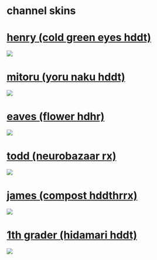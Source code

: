 # channel skins

# [henry (cold green eyes hddt)](https://github.com/woot-1/channelskins/blob/main/-%20henry%203mod.osk)
[![](https://i.gyazo.com/2e4d8b4c86180a96f475970ee09f3d0e.png)](https://github.com/woot-1/channelskins/blob/main/-%20henry%203mod.osk)

# [mitoru (yoru naku hddt)](https://github.com/woot-1/channelskins/blob/main/Aristia(Edit)%2Btrail.osk)
[![](https://i.gyazo.com/ae2fb4f9423aef4d74827681e1a80cde.png)](https://github.com/woot-1/channelskins/blob/main/Aristia(Edit)%2Btrail.osk)

# [eaves (flower hdhr)](https://github.com/woot-1/channelskins/blob/main/Aristia(Edit%20(Mistya)).osk)
[![](https://i.gyazo.com/f130f041d6dd61186bd4cc66ad28c61e.png)](https://github.com/woot-1/channelskins/blob/main/Aristia(Edit%20(Mistya)).osk)

# [todd (neurobazaar rx)](https://github.com/woot-1/channelskins/blob/main/AristiaEdit_Mistya.osk)
[![](https://i.gyazo.com/3eb47286e9e5eda64d83101bf023e62f.png)](https://github.com/woot-1/channelskins/blob/main/AristiaEdit_Mistya.osk)

# [james (compost hddthrrx)](https://github.com/woot-1/channelskins/blob/main/Rafis%202018-03-26%20HDDT.osk)
[![](https://i.gyazo.com/553dbf5fee62dbbf5a5386c9097efc40.png)](https://github.com/woot-1/channelskins/blob/main/Rafis%202018-03-26%20HDDT.osk)

# [1th grader (hidamari hddt)](https://github.com/woot-1/channelskins/blob/main/1th_gerard_cope_skin.osk)
[![](https://i.gyazo.com/6007f58b415c2f37c7fd3376661278c2.png)](https://github.com/woot-1/channelskins/blob/main/1th_gerard_cope_skin.osk)

